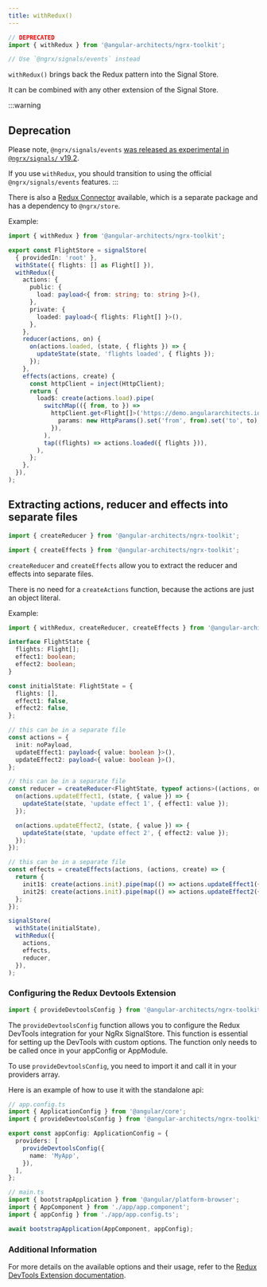 ```yaml
---
title: withRedux()
---
```


```typescript
// DEPRECATED
import { withRedux } from '@angular-architects/ngrx-toolkit';

// Use `@ngrx/signals/events` instead
```

`withRedux()` brings back the Redux pattern into the Signal Store.

It can be combined with any other extension of the Signal Store.

:::warning

## Deprecation

Please note, `@ngrx/signals/events` [was released as experimental in `@ngrx/signals/` v19.2](https://dev.to/ngrx/announcing-events-plugin-for-ngrx-signalstore-a-modern-take-on-flux-architecture-4dhn).

If you use `withRedux`, you should transition to using the official `@ngrx/signals/events` features.
:::

There is also a [Redux Connector](./create-redux-state) available, which is a separate package and has a dependency to `@ngrx/store`.

Example:

```typescript
import { withRedux } from '@angular-architects/ngrx-toolkit';

export const FlightStore = signalStore(
  { providedIn: 'root' },
  withState({ flights: [] as Flight[] }),
  withRedux({
    actions: {
      public: {
        load: payload<{ from: string; to: string }>(),
      },
      private: {
        loaded: payload<{ flights: Flight[] }>(),
      },
    },
    reducer(actions, on) {
      on(actions.loaded, (state, { flights }) => {
        updateState(state, 'flights loaded', { flights });
      });
    },
    effects(actions, create) {
      const httpClient = inject(HttpClient);
      return {
        load$: create(actions.load).pipe(
          switchMap(({ from, to }) =>
            httpClient.get<Flight[]>('https://demo.angulararchitects.io/api/flight', {
              params: new HttpParams().set('from', from).set('to', to),
            }),
          ),
          tap((flights) => actions.loaded({ flights })),
        ),
      };
    },
  }),
);
```

## Extracting actions, reducer and effects into separate files

```typescript
import { createReducer } from '@angular-architects/ngrx-toolkit';
```

```typescript
import { createEffects } from '@angular-architects/ngrx-toolkit';
```

`createReducer` and `createEffects` allow you to extract the reducer and effects into separate files.

There is no need for a `createActions` function, because the actions are just an object literal.

Example:

```typescript
import { withRedux, createReducer, createEffects } from '@angular-architects/ngrx-toolkit';

interface FlightState {
  flights: Flight[];
  effect1: boolean;
  effect2: boolean;
}

const initialState: FlightState = {
  flights: [],
  effect1: false,
  effect2: false,
};

// this can be in a separate file
const actions = {
  init: noPayload,
  updateEffect1: payload<{ value: boolean }>(),
  updateEffect2: payload<{ value: boolean }>(),
};

// this can be in a separate file
const reducer = createReducer<FlightState, typeof actions>((actions, on) => {
  on(actions.updateEffect1, (state, { value }) => {
    updateState(state, 'update effect 1', { effect1: value });
  });

  on(actions.updateEffect2, (state, { value }) => {
    updateState(state, 'update effect 2', { effect2: value });
  });
});

// this can be in a separate file
const effects = createEffects(actions, (actions, create) => {
  return {
    init1$: create(actions.init).pipe(map(() => actions.updateEffect1({ value: true }))),
    init2$: create(actions.init).pipe(map(() => actions.updateEffect2({ value: true }))),
  };
});

signalStore(
  withState(initialState),
  withRedux({
    actions,
    effects,
    reducer,
  }),
);
```

### Configuring the Redux Devtools Extension

```typescript
import { provideDevtoolsConfig } from '@angular-architects/ngrx-toolkit';
```

The `provideDevtoolsConfig` function allows you to configure the Redux DevTools integration for your NgRx SignalStore. This function is essential for setting up the DevTools with custom options. The function only needs to be called once in your appConfig or AppModule.

To use `provideDevtoolsConfig`, you need to import it and call it in your providers array.

Here is an example of how to use it with the standalone api:

```typescript
// app.config.ts
import { ApplicationConfig } from '@angular/core';
import { provideDevtoolsConfig } from '@angular-architects/ngrx-toolkit';

export const appConfig: ApplicationConfig = {
  providers: [
    provideDevtoolsConfig({
      name: 'MyApp',
    }),
  ],
};

// main.ts
import { bootstrapApplication } from '@angular/platform-browser';
import { AppComponent } from './app/app.component';
import { appConfig } from './app/app.config.ts';

await bootstrapApplication(AppComponent, appConfig);
```

### Additional Information

For more details on the available options and their usage, refer to the [Redux DevTools Extension documentation](https://github.com/reduxjs/redux-devtools).
